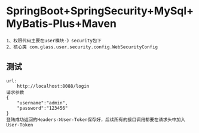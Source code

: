 # SpringBoot+SpringSecurity+MySql+MyBatis-Plus+Maven

    1、权限代码主要在user模块-》security包下
    2、核心类 com.glass.user.security.config.WebSecurityConfig
    
## 测试
    url:
        http://localhost:8088/login
    请求参数
    {
    	"username":"admin",
    	"password":"123456"
    }
    登陆成功返回的Headers-》User-Token保存好，后续所有的接口调用都要在请求头中加入User-Token 
   